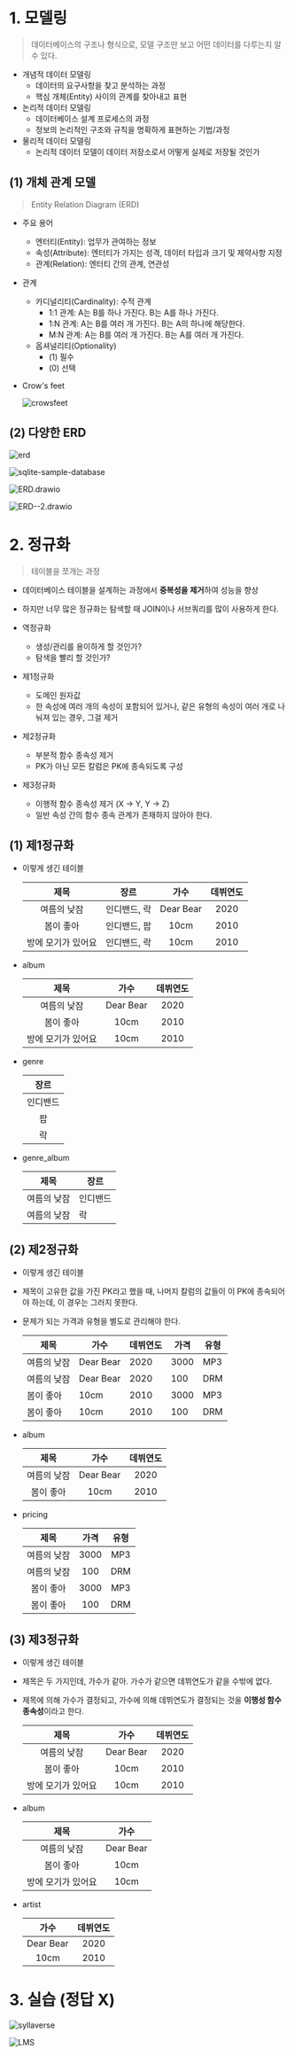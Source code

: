 # 1. 모델링

> 데이터베이스의 구조나 형식으로, 모델 구조만 보고 어떤 데이터를 다루는지 알 수 있다.

- 개념적 데이터 모델링
  - 데이터의 요구사항을 찾고 분석하는 과정
  - 핵심 개체(Entity) 사이의 관계를 찾아내고 표현
- 논리적 데이터 모델링
  - 데이터베이스 설계 프로세스의 과정
  - 정보의 논리적인 구조와 규칙을 명확하게 표현하는 기법/과정
- 물리적 데이터 모델링
  - 논리적 데이터 모델이 데이터 저장소로서 어떻게 실제로 저장될 것인가



## (1) 개체 관계 모델

> Entity Relation Diagram (ERD)

- 주요 용어
  - 엔터티(Entity): 업무가 관여하는 정보
  - 속성(Attribute): 엔터티가 가지는 성격, 데이터 타입과 크기 및 제약사항 지정
  - 관계(Relation): 엔터티 간의 관계, 연관성



- 관계
  - 카디널리티(Cardinality): 수적 관계
    - 1:1 관계: A는 B를 하나 가진다. B는 A를 하나 가진다.
    - 1:N 관계: A는 B를 여러 개 가진다. B는 A의 하나에 해당한다.
    - M:N 관계: A는 B를 여러 개 가진다. B는 A를 여러 개 가진다.
  - 옵셔널리티(Optionality)
    - (1) 필수
    - (0) 선택



- Crow's feet

  ![crowsfeet](Assets/34_DB_(6).assets/crowsfeet.png)



## (2) 다양한 ERD

![erd](Assets/34_DB_(6).assets/erd.png)



![sqlite-sample-database](Assets/34_DB_(6).assets/sqlite-sample-database.jpg)



![ERD.drawio](Assets/34_DB_(6).assets/ERD.drawio.png)



![ERD--2.drawio](Assets/34_DB_(6).assets/ERD--2.drawio.png)



# 2. 정규화

> 테이블을 쪼개는 과정

- 데이터베이스 테이블을 설계하는 과정에서 **중복성을 제거**하여 성능을 향상
- 하지만 너무 많은 정규화는 탐색할 때 JOIN이나 서브쿼리를 많이 사용하게 한다.
- 역정규화
  - 생성/관리를 용이하게 할 것인가?
  - 탐색을 빨리 할 것인가?




- 제1정규화
  - 도메인 원자값
  - 한 속성에 여러 개의 속성이 포함되어 있거나, 같은 유형의 속성이 여러 개로 나눠져 있는 경우, 그걸 제거
- 제2정규화
  - 부분적 함수 종속성 제거
  - PK가 아닌 모든 칼럼은 PK에 종속되도록 구성
- 제3정규화
  - 이행적 함수 종속성 제거 (X → Y, Y → Z)
  - 일반 속성 간의 함수 종속 관계가 존재하지 않아야 한다.



## (1) 제1정규화

- 이렇게 생긴 테이블

  |        제목        |     장르     |   가수    | 데뷔연도 |
  | :----------------: | :----------: | :-------: | :------: |
  |    여름의 낮잠     | 인디밴드, 락 | Dear Bear |   2020   |
  |     봄이 좋아      | 인디밴드, 팝 |   10cm    |   2010   |
  | 방에 모기가 있어요 | 인디밴드, 락 |   10cm    |   2010   |

  

- album

  |        제목        |   가수    | 데뷔연도 |
  | :----------------: | :-------: | :------: |
  |    여름의 낮잠     | Dear Bear |   2020   |
  |     봄이 좋아      |   10cm    |   2010   |
  | 방에 모기가 있어요 |   10cm    |   2010   |

- genre

  |   장르   |
  | :------: |
  | 인디밴드 |
  |    팝    |
  |    락    |

- genre_album

  |    제목     | 장르     |
  | :---------: | -------- |
  | 여름의 낮잠 | 인디밴드 |
  | 여름의 낮잠 | 락       |



## (2) 제2정규화

- 이렇게 생긴 테이블

- 제목이 고유한 값을 가진 PK라고 했을 때, 나머지 칼럼의 값들이 이 PK에 종속되어야 하는데, 이 경우는 그러지 못한다.

- 문제가 되는 가격과 유형을 별도로 관리해야 한다.

  | 제목        | 가수      | 데뷔연도 | 가격 | 유형 |
  | ----------- | --------- | -------- | ---- | ---- |
  | 여름의 낮잠 | Dear Bear | 2020     | 3000 | MP3  |
  | 여름의 낮잠 | Dear Bear | 2020     | 100  | DRM  |
  | 봄이 좋아   | 10cm      | 2010     | 3000 | MP3  |
  | 봄이 좋아   | 10cm      | 2010     | 100  | DRM  |



- album

  |    제목     |   가수    | 데뷔연도 |
  | :---------: | :-------: | :------: |
  | 여름의 낮잠 | Dear Bear |   2020   |
  |  봄이 좋아  |   10cm    |   2010   |

- pricing

  |    제목     | 가격 | 유형 |
  | :---------: | :--: | :--: |
  | 여름의 낮잠 | 3000 | MP3  |
  | 여름의 낮잠 | 100  | DRM  |
  |  봄이 좋아  | 3000 | MP3  |
  |  봄이 좋아  | 100  | DRM  |



## (3) 제3정규화

- 이렇게 생긴 테이블

- 제목은 두 가지인데, 가수가 같아. 가수가 같으면 데뷔연도가 같을 수밖에 없다.

- 제목에 의해 가수가 결정되고, 가수에 의해 데뷔연도가 결정되는 것을 **이행성 함수 종속성**이라고 한다.

  |        제목        |   가수    | 데뷔연도 |
  | :----------------: | :-------: | :------: |
  |    여름의 낮잠     | Dear Bear |   2020   |
  |     봄이 좋아      |   10cm    |   2010   |
  | 방에 모기가 있어요 |   10cm    |   2010   |



- album

  |        제목        |   가수    |
  | :----------------: | :-------: |
  |    여름의 낮잠     | Dear Bear |
  |     봄이 좋아      |   10cm    |
  | 방에 모기가 있어요 |   10cm    |

- artist

  |   가수    | 데뷔연도 |
  | :-------: | :------: |
  | Dear Bear |   2020   |
  |   10cm    |   2010   |



# 3. 실습 (정답 X)

![syllaverse](Assets/34_DB_(6).assets/syllaverse.png)

![LMS](Assets/34_DB_(6).assets/LMS.png)
